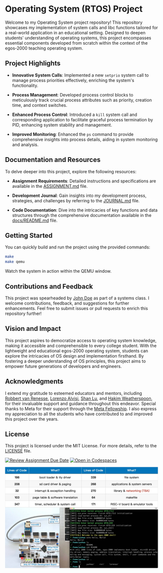 # Operating System (RTOS) Project 

Welcome to my  Operating System  project repository! This repository showcases my implementation of system calls and libc functions tailored for a real-world application in an educational setting. Designed to deepen students' understanding of operating systems, this project encompasses essential components developed from scratch within the context of the egos-2000 teaching operating system.

## Project Highlights

- **Innovative System Calls**: Implemented a new `setprio` system call to manage process priorities effectively, enriching the system's functionality.
  
- **Process Management**: Developed process control blocks to meticulously track crucial process attributes such as priority, creation time, and context switches.
  
- **Enhanced Process Control**: Introduced a `kill` system call and corresponding application to facilitate graceful process termination by PID, enhancing system stability and management.
  
- **Improved Monitoring**: Enhanced the `ps` command to provide comprehensive insights into process details, aiding in system monitoring and analysis.

## Documentation and Resources

To delve deeper into this project, explore the following resources:

- **Assignment Requirements**: Detailed instructions and specifications are available in the [ASSIGNMENT.md](ASSIGNMENT.md) file.
  
- **Development Journal**: Gain insights into my development process, strategies, and challenges by referring to the [JOURNAL.md](JOURNAL.md) file.
  
- **Code Documentation**: Dive into the intricacies of key functions and data structures through the comprehensive documentation available in the [docs/README.md](docs/README.md) file.

## Getting Started

You can quickly build and run the project using the provided commands:

```bash
make
make qemu
```

Watch the system in action within the QEMU window.

## Contributions and Feedback

This project was spearheaded by [John Doe](https://github.com/john_doe) as part of a systems class. I welcome contributions, feedback, and suggestions for further enhancements. Feel free to submit issues or pull requests to enrich this repository further!

## Vision and Impact

This project aspires to democratize access to operating system knowledge, making it accessible and comprehensible to every college student. With the lightweight and educational egos-2000 operating system, students can explore the intricacies of OS design and implementation firsthand. By fostering a deeper understanding of OS principles, this project aims to empower future generations of developers and engineers.

## Acknowledgments

I extend my gratitude to esteemed educators and mentors, including [Robbert van Renesse](https://www.cs.cornell.edu/home/rvr/), [Lorenzo Alvisi](https://www.cs.cornell.edu/lorenzo/), [Shan Lu](https://people.cs.uchicago.edu/~shanlu/), and [Hakim Weatherspoon](https://www.cs.cornell.edu/~hweather/), for their invaluable support and guidance throughout this endeavor. Special thanks to Meta for their support through the [Meta Fellowship](https://research.facebook.com/fellows/zhang-yunhao/). I also express my appreciation to all the students who have contributed to and improved this project over the years.

## License

This project is licensed under the MIT License. For more details, refer to the [LICENSE](LICENSE) file.

[![Review Assignment Due Date](https://classroom.github.com/assets/deadline-readme-button-24ddc0f5d75046c5622901739e7c5dd533143b0c8e959d652212380cedb1ea36.svg)](https://classroom.github.com/a/evk3vUM4)
[![Open in Codespaces](https://classroom.github.com/assets/launch-codespace-7f7980b617ed060a017424585567c406b6ee15c891e84e1186181d67ecf80aa0.svg)](https://classroom.github.com/open-in-codespaces?assignment_repo_id=12053353)

![Screenshot of egos-2000](references/screenshots/egos-2000.jpg)



